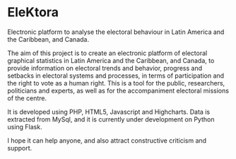 # EleKtora
Electronic platform to analyse the electoral behaviour in Latin America and the Caribbean, and Canada. 

The aim of this project is to create an electronic platform of electoral graphical statistics in Latin America and the Caribbean, and Canada, to provide information on electoral trends and behavior, progress and setbacks in electoral systems and processes, in terms of participation and the right to vote as a human right. This is a tool for the public, researchers, politicians and experts, as well as for the accompaniment electoral missions of the centre.

It is developed using PHP, HTML5, Javascript and Highcharts. Data is extracted from MySql, and it is currently under development on Python using Flask.

I hope it can help anyone, and also attract constructive criticism and support.
